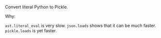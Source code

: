 Convert literal Python to Pickle.

Why:

`ast.literal_eval` is very slow.
`json.loads` shows that it can be much faster.
`pickle.loads` is yet faster.

